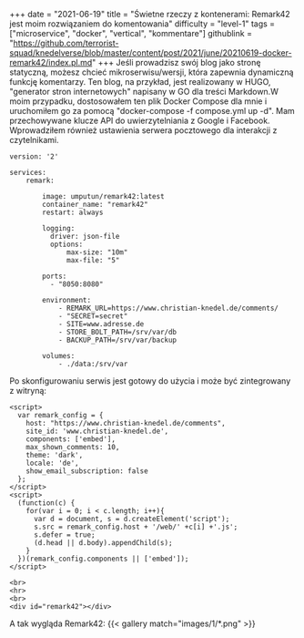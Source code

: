 +++
date = "2021-06-19"
title = "Świetne rzeczy z kontenerami: Remark42 jest moim rozwiązaniem do komentowania"
difficulty = "level-1"
tags = ["microservice", "docker", "vertical", "kommentare"]
githublink = "https://github.com/terrorist-squad/knedelverse/blob/master/content/post/2021/june/20210619-docker-remark42/index.pl.md"
+++
Jeśli prowadzisz swój blog jako stronę statyczną, możesz chcieć mikroserwisu/wersji, która zapewnia dynamiczną funkcję komentarzy. Ten blog, na przykład, jest realizowany w HUGO, "generator stron internetowych" napisany w GO dla treści Markdown.W moim przypadku, dostosowałem ten plik Docker Compose dla mnie i uruchomiłem go za pomocą "docker-compose -f compose.yml up -d". Mam przechowywane klucze API do uwierzytelniania z Google i Facebook. Wprowadziłem również ustawienia serwera pocztowego dla interakcji z czytelnikami.
```
version: '2'

services:
    remark:

        image: umputun/remark42:latest
        container_name: "remark42"
        restart: always

        logging:
          driver: json-file
          options:
              max-size: "10m"
              max-file: "5"

        ports:
          - "8050:8080"   

        environment:
            - REMARK_URL=https://www.christian-knedel.de/comments/ 
            - "SECRET=secret"          
            - SITE=www.adresse.de 
            - STORE_BOLT_PATH=/srv/var/db
            - BACKUP_PATH=/srv/var/backup

        volumes:
            - ./data:/srv/var

```
Po skonfigurowaniu serwis jest gotowy do użycia i może być zintegrowany z witryną:
```
<script>
  var remark_config = {
    host: "https://www.christian-knedel.de/comments", 
    site_id: 'www.christian-knedel.de',
    components: ['embed'], 
    max_shown_comments: 10,
    theme: 'dark',
    locale: 'de',
    show_email_subscription: false
  };
</script>
<script>
  (function(c) {
    for(var i = 0; i < c.length; i++){
      var d = document, s = d.createElement('script');
      s.src = remark_config.host + '/web/' +c[i] +'.js';
      s.defer = true;
      (d.head || d.body).appendChild(s);
    }
  })(remark_config.components || ['embed']);
</script>

<br>
<hr>
<br>
<div id="remark42"></div>

```
A tak wygląda Remark42:
{{< gallery match="images/1/*.png" >}}
